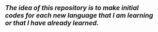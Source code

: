 ## ***The idea of this repository is to make initial codes for each new language that I am learning or that I have already learned.***
